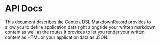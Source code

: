 <!--fragment
{
  "author": "Bryant Morrill"
}
-->

<!---describe_model
  {
    "type": "markdown_record/demo/example",
    "id":   2,
    "name": "API Docs"
  }
-->

# API Docs

This document describes the Content DSL MarkdownRecord provides to allow you to define application data right alongside your written markdown content as well as the routes it provides to let you render your written content as HTML or your application data as JSON.








